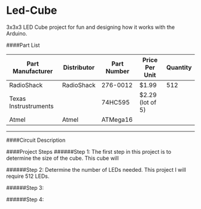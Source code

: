 Led-Cube
========

3x3x3 LED Cube project for fun and designing how it works with the Arduino.

####Part List

| Part Manufacturer     | Distributor | Part Number | Price Per Unit   | Quantity |
| --------------------- | ----------- | ----------- | --------------   | -------- |
| RadioShack            | RadioShack  | 276-0012    | $1.99            | 512      |
| Texas Instrustruments |             | 74HC595     | $2.29 (lot of 5) |         |
| Atmel                 | Atmel       | ATMega16    |                  |           |
-----------------------------------------------------------------------------


####Circuit Description

####Project Steps
######Step 1:
The first step in this project is to determine the size of the cube.  This cube will 

######Step 2:
Determine the number of LEDs needed. This project I will require 512 LEDs.  

######Step 3:

######Step 4:
